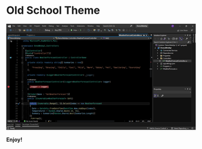 # Old School Theme

![alt text](https://github.com/puertaDigital/OldSchoolTheme/blob/main/src/Theme.OldSchool-VS/screenshot01.png?raw=true "Sample")

**Enjoy!**
